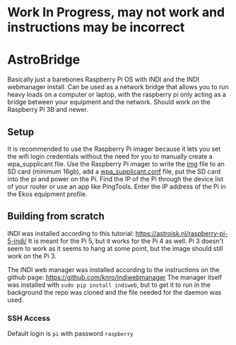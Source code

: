 # Work In Progress, may not work and instructions may be incorrect
# AstroBridge
Basically just a barebones Raspberry Pi OS with INDI and the INDI webmanager install. Can be used as a network bridge that allows you to run heavy loads on a computer or laptop, with the raspberry pi only acting as a bridge between your equipment and the network. Should work on the Raspberry Pi 3B and newer.

## Setup
It is recommended to use the Raspberry Pi imager because it lets you set the wifi login credentials without the need for you to manually create a wpa_supplicant file.
Use the Raspberry Pi imager to write the [img](https://github.com/GeneralSyb/astrobridge/releases "img") file to an SD card (minimum 16gb), add a [wpa_supplicant.conf](https://www.raspberrypi-spy.co.uk/2017/04/manually-setting-up-pi-wifi-using-wpa_supplicant-conf/ "wpa_supplicant.conf") file, put the SD card into the pi and power on the Pi. Find the IP of the Pi through the device list of your router or use an app like PingTools. Enter the IP address of the Pi in the Ekos equipment profile.

## Building from scratch
INDI was installed according to this tutorial: https://astroisk.nl/raspberry-pi-5-indi/
It is meant for the Pi 5, but it works for the Pi 4 as well. Pi 3 doesn't seem to work as it seems to hang at some point, but the image should still work on the Pi 3.

The INDI web manager was installed according to the instructions on the github page: https://github.com/knro/indiwebmanager
The manager itself was installed with `sudo pip install indiweb`, but to get it to run in the background the repo was cloned and the file needed for the daemon was used.

### SSH Access
Default login is `pi` with password `raspberry`
